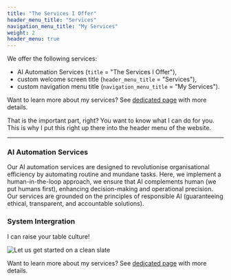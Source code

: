 ```yaml
---
title: "The Services I Offer"
header_menu_title: "Services"
navigation_menu_title: "My Services"
weight: 2
header_menu: true
---
```


We offer the following services:
- AI Automation Services (`title` = "The Services I Offer"),
- custom welcome screen title (`header_menu_title` = "Services"),
- custom navigation menu title (`navigation_menu_title` = "My Services").


Want to learn more about my services? See [dedicated page](services) with more details.

That is the important part, right? You want to know what I can do for you. This is why I put this right up there into the header menu of the website.

---

### AI Automation Services

Our AI automation services are designed to revolutionise organisational efficiency by automating routine and mundane tasks. Here, we implement a human-in-the-loop approach, we ensure that AI complements human (we put humans first), enhancing decision-making and operational precision. Our services are grounded on the principles of responsible AI (guaranteeing ethical, transparent, and accountable solutions).

### System Intergration 

I can raise your table culture!

![Let us get started on a clean slate](images/woman-pouring-juice-on-glass-3184192.jpg)

Want to learn more about my services? See [dedicated page](services) with more details.